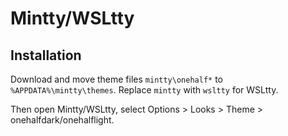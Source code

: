 # Mintty/WSLtty

## Installation

Download and move theme files `mintty\onehalf*` to `%APPDATA%\mintty\themes`. Replace `mintty` with `wsltty` for WSLtty.

Then open Mintty/WSLtty, select Options > Looks > Theme > onehalfdark/onehalflight.

